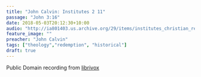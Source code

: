 ```yaml
---
title: "John Calvin: Institutes 2 11"
passage: "John 3:16"
date: 2018-05-03T20:12:30+10:00
audio: "http://ia801403.us.archive.org/29/items/institutes_christian_religion2_1003_librivox/institutesofchristianreligion2_11_calvin_64kb.mp3"
feature_image: ""
preacher: "John Calvin"
tags: ["theology","redemption", "historical"]
draft: true
---
```

Public Domain recording from [librivox](https://librivox.org/institutes-of-the-christian-religion-book-two-by-john-calvin/)
